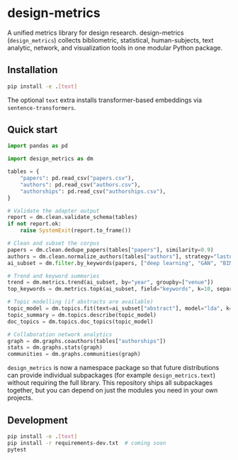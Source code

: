 # design-metrics

A unified metrics library for design research. design-metrics (``design_metrics``) collects
bibliometric, statistical, human-subjects, text analytic, network, and
visualization tools in one modular Python package.

## Installation

```bash
pip install -e .[text]
```

The optional ``text`` extra installs transformer-based embeddings via
``sentence-transformers``.

## Quick start

```python
import pandas as pd

import design_metrics as dm

tables = {
    "papers": pd.read_csv("papers.csv"),
    "authors": pd.read_csv("authors.csv"),
    "authorships": pd.read_csv("authorships.csv"),
}

# Validate the adapter output
report = dm.clean.validate_schema(tables)
if not report.ok:
    raise SystemExit(report.to_frame())

# Clean and subset the corpus
papers = dm.clean.dedupe_papers(tables["papers"], similarity=0.9)
authors = dm.clean.normalize_authors(tables["authors"], strategy="lastname_initials")
ai_subset = dm.filter.by_keywords(papers, ["deep learning", "GAN", "BIM"], mode="lemma")

# Trend and keyword summaries
trend = dm.metrics.trend(ai_subset, by="year", groupby=["venue"])
top_keywords = dm.metrics.topk(ai_subset, field="keywords", k=10, separator=";")

# Topic modelling (if abstracts are available)
topic_model = dm.topics.fit(text=ai_subset["abstract"], model="lda", k=10)
topic_summary = dm.topics.describe(topic_model)
doc_topics = dm.topics.doc_topics(topic_model)

# Collaboration network analytics
graph = dm.graphs.coauthors(tables["authorships"])
stats = dm.graphs.stats(graph)
communities = dm.graphs.communities(graph)
```

``design_metrics`` is now a namespace package so that future distributions can
provide individual subpackages (for example ``design_metrics.text``) without
requiring the full library. This repository ships all subpackages together, but
you can depend on just the modules you need in your own projects.

## Development

```bash
pip install -e .[text]
pip install -r requirements-dev.txt  # coming soon
pytest
```
